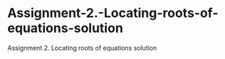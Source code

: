 # Assignment-2.-Locating-roots-of-equations-solution
Assignment 2. Locating roots of equations solution
